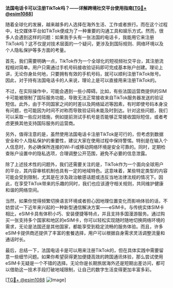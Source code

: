 **法国电话卡可以注册TikTok吗？——详解跨境社交平台使用指南[[TG💪+ @esim1088](https://t.me/s/esim1088)]**

随着全球化的发展，越来越多的人选择在海外生活、工作或者旅行。而在这个过程中，社交媒体平台如TikTok便成为了一种重要的沟通工具和娱乐方式。然而，很多人会遇到这样的问题：如果我手头有一张法国的电话卡，我能用它来注册TikTok吗？这不仅是对技术层面的一个疑问，更涉及到国际规则、网络环境以及个人隐私保护等多方面的考量。

首先，我们需要明确一点，TikTok作为一个全球化的短视频社交平台，其注册流程相对简单。用户只需通过手机号码接收验证码即可完成基本账户创建。理论上讲，无论你身处何地，只要拥有有效的手机号码，就可以顺利注册TikTok账号。因此，对于持有法国电话卡的人来说，理论上是可以直接用来注册TikTok的。

不过，在实际操作中，可能会遇到一些小障碍。比如，有些法国运营商提供的SIM卡可能被限制了国际服务功能，导致无法正常接收来自TikTok服务器发送的验证短信。此外，由于不同国家之间的时差以及网络延迟等因素，有时即使号码本身没有问题，也可能因为时间不对称而导致验证码未能及时到达。针对这些问题，我们可以采取一些应对措施，例如提前测试手机号是否能够正常接收国际短信，或者考虑更换其他支持国际服务的运营商。

另外，值得注意的是，虽然使用法国电话卡注册TikTok是可行的，但考虑到数据安全和个人隐私保护的重要性，建议大家在使用过程中保持警惕。特别是在输入个人信息时，务必确保所连接的Wi-Fi或移动网络环境是安全可靠的。同时，定期检查账户设置中的隐私选项，合理调整公开范围，避免不必要的信息泄露。

除了上述技术性的问题外，我们还需要关注的是，TikTok作为一个面向全球用户的平台，其内容审核机制也具有一定的地域特色。这意味着，某些特定类型的内容可能会受到限制，尤其是在涉及政治敏感话题或违反当地法律法规的情况下。因此，在享受TikTok带来的乐趣的同时，我们也应该遵守相关规则，共同维护健康和谐的网络空间。

当然，如果你觉得频繁切换语言环境或者担心因地理位置变化而影响体验的话，不妨尝试一下近年来兴起的一种新型通信解决方案——eSIM卡。与传统实体SIM卡相比，eSIM卡具有体积小巧、安装便捷等特点，并且支持多国漫游服务。通过购买一张支持多个国家和地区的eSIM卡，你可以轻松实现随时随地切换网络环境的需求，无论是法国还是其他国家，都能享受到稳定流畅的服务体验。而且，许多eSIM卡提供商还提供了丰富的套餐选择，用户可以根据自身需求灵活调整流量和通话时长。

最后，总结一下，法国电话卡是可以用来注册TikTok的，但在具体实践中需要留意一些细节问题。如果你希望获得更加便捷高效的跨国通讯体验，那么尝试使用eSIM卡无疑是一个不错的选择。无论你是长期旅居海外还是短期出差访问，都可以借助这一技术手段打破地域限制，让自己的数字生活变得更加丰富多彩。

[[TG💪+ @esim1088](https://t.me/s/esim1088) ![Image](https://i.postimg.cc/4NQfJmqS/Snipaste-2025-05-13-00-14-12.png)]